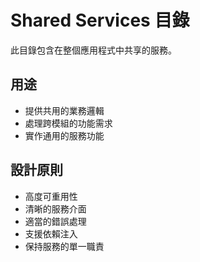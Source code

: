 # Shared Services 目錄

此目錄包含在整個應用程式中共享的服務。

## 用途

- 提供共用的業務邏輯
- 處理跨模組的功能需求
- 實作通用的服務功能

## 設計原則

- 高度可重用性
- 清晰的服務介面
- 適當的錯誤處理
- 支援依賴注入
- 保持服務的單一職責


